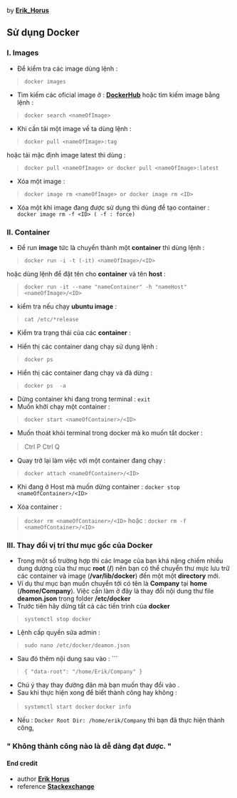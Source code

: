 

by [**Erik_Horus** ](https://github.com/ErikHorus1249)

## Sử dụng Docker
### I. Images 
* Để kiểm tra các image dùng lệnh  : 

> ```docker images ```

* Tìm kiếm các oficial image ở  : [**DockerHub**](https://hub.docker.com/)
hoặc tìm kiếm image bằng lệnh :

> ``` docker search <nameOfImage> ```

* Khi cần tải một image về  ta  dùng lệnh  : 

> ```docker pull <nameOfImage>:tag```

hoặc tải  mặc định image latest thì dùng : 

> ```docker pull <nameOfImage> or docker pull <nameOfImage>:latest```

* Xóa một image : 

> ```docker image rm <nameOfImage> or docker image rm <ID>```

* Xóa một khi image đang được sử dụng thì dùng  để tạo  container : ``` docker image rm -f <ID> ( -f : force)```
### II. Container 
* Để run **image** tức là chuyển thành một **container** thì dùng lệnh : 

> ```docker run -i -t (-it) <nameOfImage>/<ID>```

hoặc dùng lệnh để đặt tên cho **container** và tên **host** : 

> ```docker run -it --name "nameContainer" -h "nameHost" <nameOfImage>/<ID>```

- kiểm tra nếu chạy **ubuntu image** :

>  ```cat /etc/*release```

* Kiểm tra  trạng thái của các **container** : 
- Hiển thị  các container dang chạy sử dụng lệnh : 

> ```docker ps```

   - Hiển thị  các container đang chạy và đã dừng : 

> ```docker ps  -a```

* Dừng container khi đang trong terminal  : ```exit``` 
* Muốn khởi chạy một container : 

> ```docker start <nameOfContainer>/<ID>```

* Muốn thoát khỏi terminal trong docker mà ko muốn tắt docker : 

> Ctrl P Ctrl Q

* Quay trở lại làm việc với một container đang chạy  : 

> ```docker attach <nameOfContainer>/<ID>```

* Khi đang ở Host mà muốn dừng container : ```docker stop <nameOfContainer>/<ID>```

* Xóa container : 

> ```docker rm <nameOfContainer>/<ID>``` hoặc : ```docker rm -f <nameOfContainer>/<ID>```
### III. Thay đổi vị trí thư mục gốc của Docker 
- Trong một số trường hợp thì các Image của bạn khá nặng chiếm nhiều dung dượng của thư mục **root** (**/**) nên bạn có thể chuyển thư mực lưu trữ các container và image (**/var/lib/docker**) đến một một **directory** mới. 
-  Ví dụ thư mục bạn muốn chuyển tới có tên là **Company** tại **home** (**/home/Company**). Việc cần làm ở đây là thay đổi nội dung thư file **deamon.json** trong folder **/etc/docker**
- Trước tiên hãy dừng tất cả các tiến trình của **docker** 
> `systemctl stop docker`

- Lệnh cấp quyền sửa admin : 

> `sudo nano /etc/docker/deamon.json`
- Sau đó thêm nội dung sau vào : ```
> `{
>     "data-root": "/home/Erik/Company" } ` 
- Chú ý thay thay đường đãn mà bạn muốn thay đổi vào .
- Sau khi thực hiện xong để biết thành công hay không : 
> `systemctl start docker`
> `docker info`
- Nếu : `Docker Root Dir: /home/erik/Company` thì bạn đã thực hiện thành công,
### " Không thành công nào là dễ dàng đạt được. " 

#### End credit 
- author [**Erik Horus**](https://github.com/ErikHorus1249)
- reference [ **Stackexchange**]([https://unix.stackexchange.com/questions/452368/change-docker-root-dir-on-red-hat-linux](https://unix.stackexchange.com/questions/452368/change-docker-root-dir-on-red-hat-linux))



